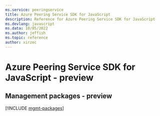 ```yaml
---
ms.service: peeringservice
title: Azure Peering Service SDK for JavaScript
description: Reference for Azure Peering Service SDK for JavaScript
ms.devlang: javascript
ms.data: 10/05/2022
ms.author: jeffish
ms.topic: reference
author: xirzec
---
```

# Azure Peering Service SDK for JavaScript - preview

## Management packages - preview
[!INCLUDE [mgmt-packages](peering-service-mgmt-index.md)]
